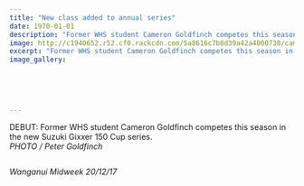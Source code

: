 ```yaml
---
title: "New class added to annual series"
date: 1970-01-01
description: "Former WHS student Cameron Goldfinch competes this season in the new Suzuki Gixxer 150 Cup series..."
image: http://c1940652.r52.cf0.rackcdn.com/5a8616c7b8d39a42a4000738/cameron-goldfinch-photo-of-only-midweek-20-dec-2017.jpg
excerpt: "Former WHS student Cameron Goldfinch competes this season in the new Suzuki Gixxer 150 Cup series."
image_gallery:
    
    
    
    
    
---
```


<p>DEBUT: Former WHS student Cameron Goldfinch competes this season in the new Suzuki Gixxer 150 Cup series.<br /><em>PHOTO / Peter Goldfinch</em></p>
<p><img src=http://c1940652.r52.cf0.rackcdn.com/5a861705b8d39a42a400073a/cameron-goldfinch-write-up-midweek-20-dec-2017.jpg alt="" /></p>
<p><em>Wanganui Midweek 20/12/17</em></p>

